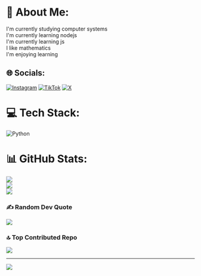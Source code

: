 # 💫 About Me:
I'm currently studying computer systems<br>I'm currently learning nodejs<br>I'm currently learning js<br>I like mathematics<br>I'm enjoying learning


## 🌐 Socials:
[![Instagram](https://img.shields.io/badge/Instagram-%23E4405F.svg?logo=Instagram&logoColor=white)](https://instagram.com/jelig_ie) [![TikTok](https://img.shields.io/badge/TikTok-%23000000.svg?logo=TikTok&logoColor=white)](https://tiktok.com/@ipaolalpz) [![X](https://img.shields.io/badge/X-black.svg?logo=X&logoColor=white)](https://x.com/ipaolalpz) 

# 💻 Tech Stack:
![Python](https://img.shields.io/badge/python-3670A0?style=for-the-badge&logo=python&logoColor=ffdd54)
# 📊 GitHub Stats:
![](https://github-readme-stats.vercel.app/api?username=PaolaJely&theme=nord&hide_border=false&include_all_commits=true&count_private=true)<br/>
![](https://github-readme-streak-stats.herokuapp.com/?user=PaolaJely&theme=nord&hide_border=false)<br/>
![](https://github-readme-stats.vercel.app/api/top-langs/?username=PaolaJely&theme=nord&hide_border=false&include_all_commits=true&count_private=true&layout=compact)

### ✍️ Random Dev Quote
![](https://quotes-github-readme.vercel.app/api?type=horizontal&theme=gruvbox)

### 🔝 Top Contributed Repo
![](https://github-contributor-stats.vercel.app/api?username=PaolaJely&limit=5&theme=nord&combine_all_yearly_contributions=true)

---
[![](https://visitcount.itsvg.in/api?id=PaolaJely&icon=0&color=0)](https://visitcount.itsvg.in)

<!-- Proudly created with GPRM ( https://gprm.itsvg.in ) -->
